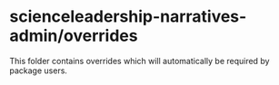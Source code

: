 # scienceleadership-narratives-admin/overrides

This folder contains overrides which will automatically be required by package users.
